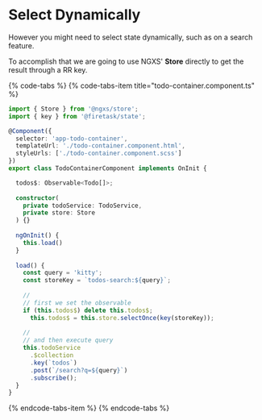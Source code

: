# Select Dynamically

However you might need to select state dynamically, such as on a search feature.

To accomplish that we are going to use NGXS' **Store** directly to get the result through a RR key.

{% code-tabs %}
{% code-tabs-item title="todo-container.component.ts" %}
```typescript
import { Store } from '@ngxs/store';
import { key } from '@firetask/state';

@Component({
  selector: 'app-todo-container',
  templateUrl: './todo-container.component.html',
  styleUrls: ['./todo-container.component.scss']
})
export class TodoContainerComponent implements OnInit {

  todos$: Observable<Todo[]>;
  
  constructor(
    private todoService: TodoService,
    private store: Store
  ) {}
  
  ngOnInit() {
    this.load()
  }
  
  load() {
    const query = 'kitty';
    const storeKey = `todos-search:${query}`;
    
    //
    // first we set the observable
    if (this.todos$) delete this.todos$;
      this.todos$ = this.store.selectOnce(key(storeKey));
    
    //
    // and then execute query    
    this.todoService
      .$collection
      .key(`todos`)
      .post(`/search?q=${query}`)
      .subscribe();
  }
}
```
{% endcode-tabs-item %}
{% endcode-tabs %}



